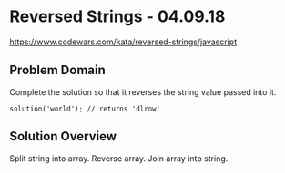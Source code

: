 # Reversed Strings - 04.09.18
https://www.codewars.com/kata/reversed-strings/javascript

## Problem Domain
Complete the solution so that it reverses the string value passed into it.

`solution('world'); // returns 'dlrow'`

## Solution Overview
Split string into array. Reverse array. Join array intp string.
